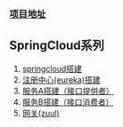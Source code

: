 ### [项目地址](https://github.com/2425358736/spring-cloud)
## SpringCloud系列
1. [springcloud搭建](https://github.com/2425358736/spring-cloud/blob/master/springcloud%E6%90%AD%E5%BB%BA.md)
2. [注册中心(eureka)搭建](https://github.com/2425358736/spring-cloud/blob/master/register-server/%E6%B3%A8%E5%86%8C%E4%B8%AD%E5%BF%83(eureka)%E6%90%AD%E5%BB%BA.md)
3. [服务A搭建（接口提供者）](https://github.com/2425358736/spring-cloud/blob/master/provide-server/%E6%9C%8D%E5%8A%A1A%E6%90%AD%E5%BB%BA%EF%BC%88%E6%8E%A5%E5%8F%A3%E6%8F%90%E4%BE%9B%E8%80%85%EF%BC%89.md)
4. [服务B搭建（接口消费者）](https://github.com/2425358736/spring-cloud/blob/master/consumer-server/%E6%9C%8D%E5%8A%A1B%E6%90%AD%E5%BB%BA%EF%BC%88%E6%8E%A5%E5%8F%A3%E6%B6%88%E8%B4%B9%E8%80%85%EF%BC%89.md)
5. [网关(zuul)](https://github.com/2425358736/spring-cloud/blob/master/gateway-server/%E7%BD%91%E5%85%B3%E6%9C%8D%E5%8A%A1%E6%90%AD%E5%BB%BAzuul.md)